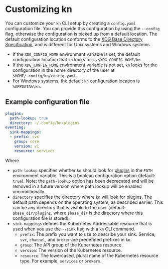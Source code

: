 # Customizing kn

You can customize your `kn` CLI setup by creating a `config.yaml` configuration file. You can provide this configuration by using the `--config` flag, otherwise the configuration is picked up from a default location. The default configuration location conforms to the [XDG Base Directory Specification](https://specifications.freedesktop.org/basedir-spec/basedir-spec-latest.html), and is different for Unix systems and Windows systems.

- If the `XDG_CONFIG_HOME` environment variable is set, the default configuration location that `kn` looks for is `$XDG_CONFIG_HOME/kn`.
- If the `XDG_CONFIG_HOME` environment variable is not set, `kn` looks for the configuration in the home directory of the user at `$HOME/.config/kn/config.yaml`.
- For Windows systems, the default `kn` configuration location is `%APPDATA%\kn`.

## Example configuration file

```yaml
plugins:
  path-lookup: true
  directory: ~/.config/kn/plugins
eventing:
  sink-mappings:
  - prefix: svc
    group: core
    version: v1
    resource: services
```

Where

- `path-lookup` specifies whether `kn` should look for [plugins](kn-plugins.md) in the `PATH` environment variable. This is a boolean configuration option (default: `true`). Note: the `path-lookup` option has been deprecated and will be removed in a future version where path lookup will be enabled unconditionally.
- `directory` specifies the directory where `kn` will look for plugins. The default path depends on the operating system, as described earlier. This can be any directory that is visible to the user (default: `$base_dir/plugins`, where `$base_dir` is the directory where this configuration file is stored).
- `sink-mappings` defines the Kubernetes Addressable resource that is used when you use the `--sink` flag with a `kn` CLI command.
    - `prefix`: The prefix you want to use to describe your sink. Service, `svc`, `channel`, and `broker` are predefined prefixes in `kn`.
    <!--can be a prefix be anything? Otherwise let's provide a full list of what's allowed, limitations, etc.-->
    - `group`: The API group of the Kubernetes resource.
    - `version`: The version of the Kubernetes resource.
    - `resource`: The lowercased, plural name of the Kubernetes resource type. For example, `services` or `brokers`.
